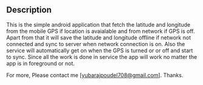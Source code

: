 ## Description

This is the simple android application that fetch the latitude and longitude from the mobile GPS if location is avaialable and from network if GPS is off.
Apart from that it will save the latitude and longitude offline if network not connected and sync to server when network connection is on. Also the service will automatically
get on when the GPS is turned or or off and start to sync. Since all the work is done in service the app will work no matter the app is in foreground or not.

For more, Please contact me [yubarajpoudel708@gmail.com].
Thanks.
